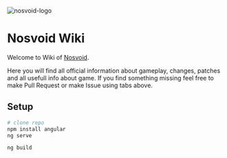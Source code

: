 ![nosvoid-logo](https://nosvoid.com/static/img/baner_white.png)

# Nosvoid Wiki

Welcome to Wiki of [Nosvoid](https://nosvoid.com).

Here you will find all official information about gameplay, changes, patches and all usefull info about game. If you find something missing feel free to make Pull Request or make Issue using tabs above.

## Setup

```bash
# clone repo
npm install angular
ng serve

ng build
```
